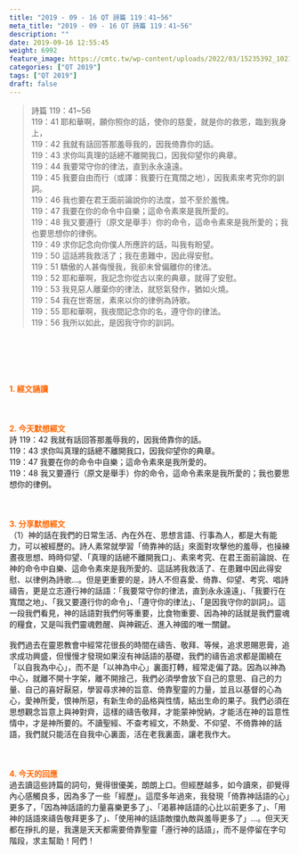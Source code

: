 ```yaml
---
title: "2019 - 09 - 16 QT 詩篇 119：41~56"
meta_title: "2019 - 09 - 16 QT 詩篇 119：41~56"
description: ""
date: 2019-09-16 12:55:45
weight: 6992
feature_image: https://cmtc.tw/wp-content/uploads/2022/03/15235392_10211799862337740_180693556567566654_o-1.webp
categories: ["QT 2019"]
tags: ["QT 2019"]
draft: false
---
```


<blockquote>詩篇 119：41~56<br />
119：41 耶和華啊，願你照你的話，使你的慈愛，就是你的救恩，臨到我身上，<br />
119：42 我就有話回答那羞辱我的，因我倚靠你的話。<br />
119：43 求你叫真理的話總不離開我口，因我仰望你的典章。<br />
119：44 我要常守你的律法，直到永永遠遠。<br />
119：45 我要自由而行（或譯：我要行在寬闊之地），因我素來考究你的訓詞。<br />
119：46 我也要在君王面前論說你的法度，並不至於羞愧。<br />
119：47 我要在你的命令中自樂；這命令素來是我所愛的。<br />
119：48 我又要遵行（原文是舉手）你的命令，這命令素來是我所愛的；我也要思想你的律例。<br />
119：49 求你記念向你僕人所應許的話，叫我有盼望。<br />
119：50 這話將我救活了；我在患難中，因此得安慰。<br />
119：51 驕傲的人甚侮慢我，我卻未曾偏離你的律法。<br />
119：52 耶和華啊，我記念你從古以來的典章，就得了安慰。<br />
119：53 我見惡人離棄你的律法，就怒氣發作，猶如火燒。<br />
119：54 我在世寄居，素來以你的律例為詩歌。<br />
119：55 耶和華啊，我夜間記念你的名，遵守你的律法。<br />
119：56 我所以如此，是因我守你的訓詞。</blockquote><br />
&nbsp;<br />
<br />
&nbsp;<br />
<br />
<span style="color: #ff6600;"><strong>1. </strong><strong>經文誦讀</strong></span><br />
<br />
<span style="color: #ff6600;"><strong> </strong></span><br />
<br />
<span style="color: #ff6600;"><strong>2. 今天默想</strong><strong>經文<br />
</strong></span>詩 119：42 我就有話回答那羞辱我的，因我倚靠你的話。<br />
119：43 求你叫真理的話總不離開我口，因我仰望你的典章。<br />
119：47 我要在你的命令中自樂；這命令素來是我所愛的。<br />
119：48 我又要遵行（原文是舉手）你的命令，這命令素來是我所愛的；我也要思想你的律例。<br />
<br />
&nbsp;<br />
<br />
<span style="color: #ff6600;"><strong>3. 分享默想經文<br />
</strong></span>（1）神的話在我們的日常生活、內在外在、思想言語、行事為人，都是大有能力，可以被經歷的。詩人素常就學習「倚靠神的話」來面對攻擊他的羞辱，也操練晝夜思想、時時仰望、「真理的話總不離開我口」、素來考究、在君王面前論說、在神的命令中自樂、這命令素來是我所愛的、這話將我救活了、在患難中因此得安慰、以律例為詩歌…。但是更重要的是，詩人不但喜愛、倚靠、仰望、考究、唱詩禱告，更是立志遵行神的話語：「我要常守你的律法，直到永永遠遠」、「我要行在寬闊之地」、「我又要遵行你的命令」、「遵守你的律法」、「是因我守你的訓詞」。這一段我們看見，神的話語對我們何等重要，比食物重要、因為神的話就是我們靈魂的糧食，又是叫我們靈魂甦醒、與神親近、進入神國的唯一關鍵。<br />
<br />
我們過去在靈恩教會中經常花很長的時間在禱告、敬拜、等候，追求恩賜恩膏，追求成功興盛，但慢慢才發現如果沒有神話語的基礎，我們的禱告追求都是圍繞在「以自我為中心」，而不是「以神為中心」裏面打轉，經常走偏了路。因為以神為中心，就離不開十字架，離不開捨己，我們必須學會放下自己的意思、自己的力量、自己的喜好厭惡，學習尋求神的旨意、倚靠聖靈的力量，並且以基督的心為心，愛神所愛，恨神所惡，有新生命的品格與性情，結出生命的果子。我們必須在思想觀念旨意上與神對齊，這樣的禱告敬拜，才能蒙神悅納，才能活在神的旨意性情中，才是神所要的。不讀聖經、不查考經文，不熱愛、不仰望、不倚靠神的話語，我們就只能活在自我中心裏面，活在老我裏面，讓老我作大。<br />
<br />
&nbsp;<br />
<br />
<span style="color: #ff6600;"><strong>4. 今天的回應<br />
</strong></span>過去讀這些詩篇的詞句，覺得很優美，朗朗上口。但經歷越多，如今讀來，卻覺得內心感觸良多，因為多了一些「經歷」。這麼多年過來，我發現「倚靠神話語的心」更多了，「因為神話語的力量喜樂更多了」、「渴慕神話語的心比以前更多了」、「用神的話語來禱告敬拜更多了」、「使用神的話語敵擋仇敵與羞辱更多了」…。但天天都在掙扎的是，我還是天天都需要倚靠聖靈「遵行神的話語」，而不是停留在字句階段，求主幫助！阿們！<br />
<br />
&nbsp;
        